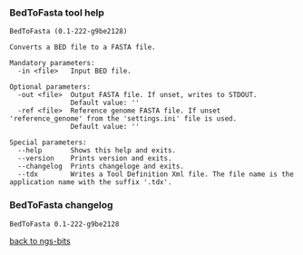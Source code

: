 ### BedToFasta tool help
	BedToFasta (0.1-222-g9be2128)
	
	Converts a BED file to a FASTA file.
	
	Mandatory parameters:
	  -in <file>   Input BED file.
	
	Optional parameters:
	  -out <file>  Output FASTA file. If unset, writes to STDOUT.
	               Default value: ''
	  -ref <file>  Reference genome FASTA file. If unset 'reference_genome' from the 'settings.ini' file is used.
	               Default value: ''
	
	Special parameters:
	  --help       Shows this help and exits.
	  --version    Prints version and exits.
	  --changelog  Prints changeloge and exits.
	  --tdx        Writes a Tool Definition Xml file. The file name is the application name with the suffix '.tdx'.
	
### BedToFasta changelog
	BedToFasta 0.1-222-g9be2128
	
[back to ngs-bits](https://github.com/marc-sturm/ngs-bits)